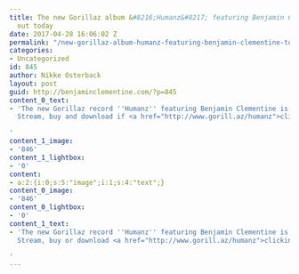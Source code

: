 ```yaml
---
title: The new Gorillaz album &#8216;Humanz&#8217; featuring Benjamin Clementine is
  out today
date: 2017-04-28 16:06:02 Z
permalink: "/new-gorillaz-album-humanz-featuring-benjamin-clementine-today/"
categories:
- Uncategorized
id: 845
author: Nikke Osterback
layout: post
guid: http://benjaminclementine.com/?p=845
content_0_text:
- 'The new Gorillaz record ''Humanz'' featuring Benjamin Clementine is out today.
  Stream, buy and download if <a href="http://www.gorill.az/humanz">clicking here</a>.

'
content_1_image:
- '846'
content_1_lightbox:
- '0'
content:
- a:2:{i:0;s:5:"image";i:1;s:4:"text";}
content_0_image:
- '846'
content_0_lightbox:
- '0'
content_1_text:
- 'The new Gorillaz record ''Humanz'' featuring Benjamin Clementine is out today.
  Stream, buy or download <a href="http://www.gorill.az/humanz">clicking here</a>.

'
---
```


